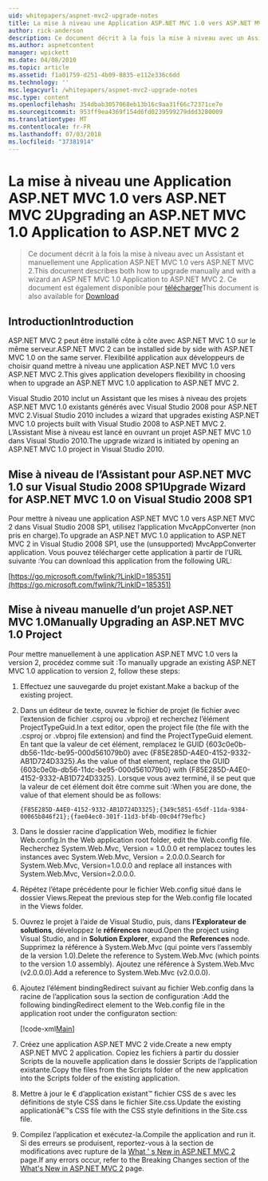 ```yaml
---
uid: whitepapers/aspnet-mvc2-upgrade-notes
title: La mise à niveau une Application ASP.NET MVC 1.0 vers ASP.NET MVC 2 | Microsoft Docs
author: rick-anderson
description: Ce document décrit à la fois la mise à niveau avec un Assistant et manuellement une Application ASP.NET MVC 1.0 vers ASP.NET MVC 2. Ce document est également disponible pour d...
ms.author: aspnetcontent
manager: wpickett
ms.date: 04/08/2010
ms.topic: article
ms.assetid: f1a01759-d251-4b09-8835-e112e336c6dd
ms.technology: ''
msc.legacyurl: /whitepapers/aspnet-mvc2-upgrade-notes
msc.type: content
ms.openlocfilehash: 354dbab3057068eb13b16c9aa31f66c72371ce7e
ms.sourcegitcommit: 953ff9ea4369f154d6fd0239599279ddd3280009
ms.translationtype: MT
ms.contentlocale: fr-FR
ms.lasthandoff: 07/03/2018
ms.locfileid: "37381914"
---
```

<a name="upgrading-an-aspnet-mvc-10-application-to-aspnet-mvc-2"></a><span data-ttu-id="c904a-104">La mise à niveau une Application ASP.NET MVC 1.0 vers ASP.NET MVC 2</span><span class="sxs-lookup"><span data-stu-id="c904a-104">Upgrading an ASP.NET MVC 1.0 Application to ASP.NET MVC 2</span></span>
====================
> <span data-ttu-id="c904a-105">Ce document décrit à la fois la mise à niveau avec un Assistant et manuellement une Application ASP.NET MVC 1.0 vers ASP.NET MVC 2.</span><span class="sxs-lookup"><span data-stu-id="c904a-105">This document describes both how to upgrade manually and with a wizard an ASP.NET MVC 1.0 Application to ASP.NET MVC 2.</span></span> <span data-ttu-id="c904a-106">Ce document est également disponible pour [télécharger](https://download.microsoft.com/download/F/1/6/F16F9AF9-8EF4-4845-BC97-639791D5699C/MVC2-Upgrade-Notes.pdf)</span><span class="sxs-lookup"><span data-stu-id="c904a-106">This document is also available for [Download](https://download.microsoft.com/download/F/1/6/F16F9AF9-8EF4-4845-BC97-639791D5699C/MVC2-Upgrade-Notes.pdf)</span></span>


## <a name="introduction"></a><span data-ttu-id="c904a-107">Introduction</span><span class="sxs-lookup"><span data-stu-id="c904a-107">Introduction</span></span>

<span data-ttu-id="c904a-108">ASP.NET MVC 2 peut être installé côte à côte avec ASP.NET MVC 1.0 sur le même serveur.</span><span class="sxs-lookup"><span data-stu-id="c904a-108">ASP.NET MVC 2 can be installed side by side with ASP.NET MVC 1.0 on the same server.</span></span> <span data-ttu-id="c904a-109">Flexibilité application aux développeurs de choisir quand mettre à niveau une application ASP.NET MVC 1.0 vers ASP.NET MVC 2.</span><span class="sxs-lookup"><span data-stu-id="c904a-109">This gives application developers flexibility in choosing when to upgrade an ASP.NET MVC 1.0 application to ASP.NET MVC 2.</span></span>

<span data-ttu-id="c904a-110">Visual Studio 2010 inclut un Assistant que les mises à niveau des projets ASP.NET MVC 1.0 existants générés avec Visual Studio 2008 pour ASP.NET MVC 2.</span><span class="sxs-lookup"><span data-stu-id="c904a-110">Visual Studio 2010 includes a wizard that upgrades existing ASP.NET MVC 1.0 projects built with Visual Studio 2008 to ASP.NET MVC 2.</span></span> <span data-ttu-id="c904a-111">L’Assistant Mise à niveau est lancé en ouvrant un projet ASP.NET MVC 1.0 dans Visual Studio 2010.</span><span class="sxs-lookup"><span data-stu-id="c904a-111">The upgrade wizard is initiated by opening an ASP.NET MVC 1.0 project in Visual Studio 2010.</span></span>

## <a name="upgrade-wizard-for-aspnet-mvc-10-on-visual-studio-2008-sp1"></a><span data-ttu-id="c904a-112">Mise à niveau de l’Assistant pour ASP.NET MVC 1.0 sur Visual Studio 2008 SP1</span><span class="sxs-lookup"><span data-stu-id="c904a-112">Upgrade Wizard for ASP.NET MVC 1.0 on Visual Studio 2008 SP1</span></span>

<span data-ttu-id="c904a-113">Pour mettre à niveau une application ASP.NET MVC 1.0 vers ASP.NET MVC 2 dans Visual Studio 2008 SP1, utilisez l’application MvcAppConverter (non pris en charge).</span><span class="sxs-lookup"><span data-stu-id="c904a-113">To upgrade an ASP.NET MVC 1.0 application to ASP.NET MVC 2 in Visual Studio 2008 SP1, use the (unsupported) MvcAppConverter application.</span></span> <span data-ttu-id="c904a-114">Vous pouvez télécharger cette application à partir de l’URL suivante :</span><span class="sxs-lookup"><span data-stu-id="c904a-114">You can download this application from the following URL:</span></span>

[https://go.microsoft.com/fwlink/?LinkID=185351](https://go.microsoft.com/fwlink/?LinkID=185351)

## <a name="manually-upgrading-an-aspnet-mvc-10-project"></a><span data-ttu-id="c904a-115">Mise à niveau manuelle d’un projet ASP.NET MVC 1.0</span><span class="sxs-lookup"><span data-stu-id="c904a-115">Manually Upgrading an ASP.NET MVC 1.0 Project</span></span>

<span data-ttu-id="c904a-116">Pour mettre manuellement à une application ASP.NET MVC 1.0 vers la version 2, procédez comme suit :</span><span class="sxs-lookup"><span data-stu-id="c904a-116">To manually upgrade an existing ASP.NET MVC 1.0 application to version 2, follow these steps:</span></span>

1. <span data-ttu-id="c904a-117">Effectuez une sauvegarde du projet existant.</span><span class="sxs-lookup"><span data-stu-id="c904a-117">Make a backup of the existing project.</span></span>
2. <span data-ttu-id="c904a-118">Dans un éditeur de texte, ouvrez le fichier de projet (le fichier avec l’extension de fichier .csproj ou .vbproj) et recherchez l’élément ProjectTypeGuid.</span><span class="sxs-lookup"><span data-stu-id="c904a-118">In a text editor, open the project file (the file with the .csproj or .vbproj file extension) and find the ProjectTypeGuid element.</span></span> <span data-ttu-id="c904a-119">En tant que la valeur de cet élément, remplacez le GUID {603c0e0b-db56-11dc-be95-000d561079b0} avec {F85E285D-A4E0-4152-9332-AB1D724D3325}.</span><span class="sxs-lookup"><span data-stu-id="c904a-119">As the value of that element, replace the GUID {603c0e0b-db56-11dc-be95-000d561079b0} with {F85E285D-A4E0-4152-9332-AB1D724D3325}.</span></span> <span data-ttu-id="c904a-120">Lorsque vous avez terminé, il se peut que la valeur de cet élément doit être comme suit :</span><span class="sxs-lookup"><span data-stu-id="c904a-120">When you are done, the value of that element should be as follows:</span></span> 

    `{F85E285D-A4E0-4152-9332-AB1D724D3325};{349c5851-65df-11da-9384-00065b846f21};{fae04ec0-301f-11d3-bf4b-00c04f79efbc}`
3. <span data-ttu-id="c904a-121">Dans le dossier racine d’application Web, modifiez le fichier Web.config.</span><span class="sxs-lookup"><span data-stu-id="c904a-121">In the Web application root folder, edit the Web.config file.</span></span> <span data-ttu-id="c904a-122">Recherchez System.Web.Mvc, Version = 1.0.0.0 et remplacez toutes les instances avec System.Web.Mvc, Version = 2.0.0.0.</span><span class="sxs-lookup"><span data-stu-id="c904a-122">Search for System.Web.Mvc, Version=1.0.0.0 and replace all instances with System.Web.Mvc, Version=2.0.0.0.</span></span>
4. <span data-ttu-id="c904a-123">Répétez l’étape précédente pour le fichier Web.config situé dans le dossier Views.</span><span class="sxs-lookup"><span data-stu-id="c904a-123">Repeat the previous step for the Web.config file located in the Views folder.</span></span>
5. <span data-ttu-id="c904a-124">Ouvrez le projet à l’aide de Visual Studio, puis, dans **l’Explorateur de solutions**, développez le **références** nœud.</span><span class="sxs-lookup"><span data-stu-id="c904a-124">Open the project using Visual Studio, and in **Solution Explorer**, expand the **References** node.</span></span> <span data-ttu-id="c904a-125">Supprimez la référence à System.Web.Mvc (qui pointe vers l’assembly de la version 1.0).</span><span class="sxs-lookup"><span data-stu-id="c904a-125">Delete the reference to System.Web.Mvc (which points to the version 1.0 assembly).</span></span> <span data-ttu-id="c904a-126">Ajoutez une référence à System.Web.Mvc (v2.0.0.0).</span><span class="sxs-lookup"><span data-stu-id="c904a-126">Add a reference to System.Web.Mvc (v2.0.0.0).</span></span>
6. <span data-ttu-id="c904a-127">Ajoutez l’élément bindingRedirect suivant au fichier Web.config dans la racine de l’application sous la section de configuration :</span><span class="sxs-lookup"><span data-stu-id="c904a-127">Add the following bindingRedirect element to the Web.config file in the application root under the configuraton section:</span></span>   

    [!code-xml[Main](aspnet-mvc2-upgrade-notes/samples/sample1.xml)]
7. <span data-ttu-id="c904a-128">Créez une application ASP.NET MVC 2 vide.</span><span class="sxs-lookup"><span data-stu-id="c904a-128">Create a new empty ASP.NET MVC 2 application.</span></span> <span data-ttu-id="c904a-129">Copiez les fichiers à partir du dossier Scripts de la nouvelle application dans le dossier Scripts de l’application existante.</span><span class="sxs-lookup"><span data-stu-id="c904a-129">Copy the files from the Scripts folder of the new application into the Scripts folder of the existing application.</span></span>
8. <span data-ttu-id="c904a-130">Mettre à jour le € d’application existant™ fichier CSS de s avec les définitions de style CSS dans le fichier Site.css.</span><span class="sxs-lookup"><span data-stu-id="c904a-130">Update the existing applicationâ€™s CSS file with the CSS style definitions in the Site.css file.</span></span>
9. <span data-ttu-id="c904a-131">Compilez l’application et exécutez-la.</span><span class="sxs-lookup"><span data-stu-id="c904a-131">Compile the application and run it.</span></span> <span data-ttu-id="c904a-132">Si des erreurs se produisent, reportez-vous à la section de modifications avec rupture de la [What ' s New in ASP.NET MVC 2](https://go.microsoft.com/fwlink/?LinkID=185038) page.</span><span class="sxs-lookup"><span data-stu-id="c904a-132">If any errors occur, refer to the Breaking Changes section of the [What's New in ASP.NET MVC 2](https://go.microsoft.com/fwlink/?LinkID=185038) page.</span></span>
